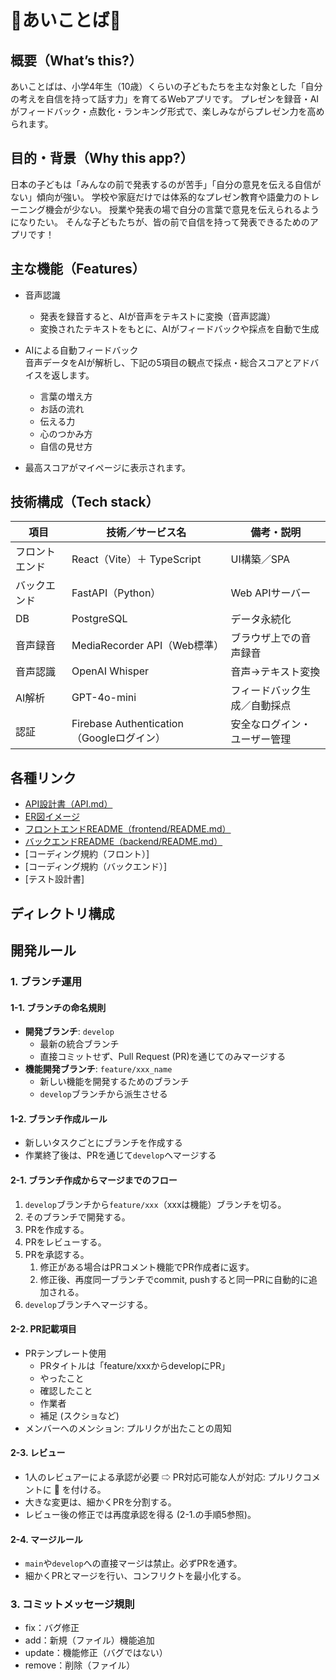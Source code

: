 # 🤖あいことば🤖

## 概要（What’s this?）
あいことばは、小学4年生（10歳）くらいの子どもたちを主な対象とした「自分の考えを自信を持って話す力」を育てるWebアプリです。
プレゼンを録音・AIがフィードバック・点数化・ランキング形式で、楽しみながらプレゼン力を高められます。

## 目的・背景（Why this app?）
日本の子どもは「みんなの前で発表するのが苦手」「自分の意見を伝える自信がない」傾向が強い。
学校や家庭だけでは体系的なプレゼン教育や語彙力のトレーニング機会が少ない。
授業や発表の場で自分の言葉で意見を伝えられるようになりたい。
そんな子どもたちが、皆の前で自信を持って発表できるためのアプリです！

## 主な機能（Features）

- 音声認識
  - 発表を録音すると、AIが音声をテキストに変換（音声認識）
  - 変換されたテキストをもとに、AIがフィードバックや採点を自動で生成

- AIによる自動フィードバック  
  音声データをAIが解析し、下記の5項目の観点で採点・総合スコアとアドバイスを返します。
    - 言葉の増え方
    - お話の流れ
    - 伝える力
    - 心のつかみ方
    - 自信の見せ方

- 最高スコアがマイページに表示されます。

## 技術構成（Tech stack）
| 項目           | 技術／サービス名                             | 備考・説明                        |
|----------------|------------------------------------------|---------------------------------|
| フロントエンド  | React（Vite）＋ TypeScript                | UI構築／SPA                     |
| バックエンド    | FastAPI（Python）                         | Web APIサーバー                 |
| DB             | PostgreSQL                                | データ永続化                    |
| 音声録音       | MediaRecorder API（Web標準）              | ブラウザ上での音声録音           |
| 音声認識       | OpenAI Whisper                            | 音声→テキスト変換               |
| AI解析         | GPT-4o-mini                               | フィードバック生成／自動採点     |
| 認証           | Firebase Authentication（Googleログイン）  | 安全なログイン・ユーザー管理      |

## 各種リンク
- [API設計書（API.md）](./docs/API.md)
- [ER図イメージ](./docs/aikotoba.er.png)
- [フロントエンドREADME（frontend/README.md）](./frontend/README.md)
- [バックエンドREADME（backend/README.md）](./backend/README.md)
- [コーディング規約（フロント）]
- [コーディング規約（バックエンド）]
- [テスト設計書]

## ディレクトリ構成  





## 開発ルール
### 1. ブランチ運用

#### 1-1. ブランチの命名規則

- **開発ブランチ**: `develop`
    - 最新の統合ブランチ
    - 直接コミットせず、Pull Request (PR)を通じてのみマージする
- **機能開発ブランチ**: `feature/xxx_name` 
    - 新しい機能を開発するためのブランチ
    - `develop`ブランチから派生させる

#### 1-2. ブランチ作成ルール

- 新しいタスクごとにブランチを作成する
- 作業終了後は、PRを通じて`develop`へマージする

#### 2-1. ブランチ作成からマージまでのフロー

1. `develop`ブランチから`feature/xxx`（xxxは機能）ブランチを切る。
2. そのブランチで開発する。
3. PRを作成する。
4. PRをレビューする。
5. PRを承認する。
    1. 修正がある場合はPRコメント機能でPR作成者に返す。
    2. 修正後、再度同一ブランチでcommit, pushすると同一PRに自動的に追加される。
6. `develop`ブランチへマージする。

#### 2-2. PR記載項目

- PRテンプレート使用
    - PRタイトルは「feature/xxxからdevelopにPR」
    - やったこと
    - 確認したこと
    - 作業者
    - 補足 (スクショなど)
- メンバーへのメンション: プルリクが出たことの周知

#### 2-3. レビュー

- 1人のレビュアーによる承認が必要 ⇨ PR対応可能な人が対応: プルリクコメントに 👀 を付ける。
- 大きな変更は、細かくPRを分割する。
- レビュー後の修正では再度承認を得る (2-1.の手順5参照)。

#### 2-4. マージルール

- `main`や`develop`への直接マージは禁止。必ずPRを通す。
- 細かくPRとマージを行い、コンフリクトを最小化する。

### 3. コミットメッセージ規則

- fix：バグ修正
- add：新規（ファイル）機能追加
- update：機能修正（バグではない）
- remove：削除（ファイル）